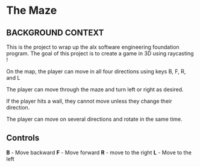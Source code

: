 # The Maze

## BACKGROUND CONTEXT

This is the project to wrap up the alx software engineering foundation program.
The goal of this project is to create a game in 3D using raycasting !

On the map, the player can move in all four directions using keys B, F, R, and L

The player can move through the maze and turn left or right as desired.

If the player hits a wall, they cannot move unless they change their direction.

The player can move on several directions and rotate in the same time.

## Controls
**B** - Move backward
**F** - Move forward
**R** - move to the right
**L** - Move to the left

